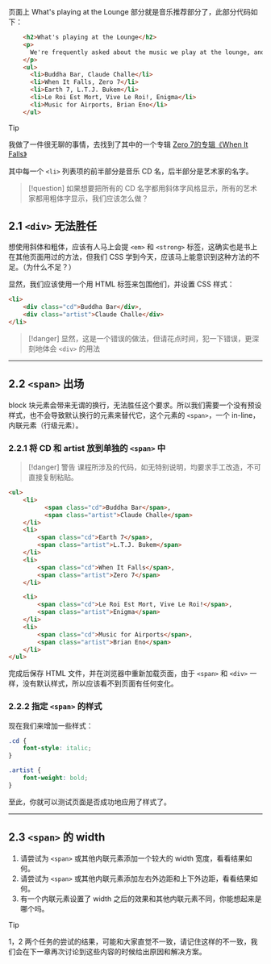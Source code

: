 页面上 What's playing at the Lounge 部分就是音乐推荐部分了，此部分代码如下：

```html
    <h2>What's playing at the Lounge</h2>
    <p>
      We're frequently asked about the music we play at the lounge, and no wonder, it's great stuff. Just for you, we keep a list here on the site, updated weekly. Enjoy.
    </p>
    <ul>
      <li>Buddha Bar, Claude Challe</li>
      <li>When It Falls, Zero 7</li>
      <li>Earth 7, L.T.J. Bukem</li>
      <li>Le Roi Est Mort, Vive Le Roi!, Enigma</li>
      <li>Music for Airports, Brian Eno</li>
    </ul>
```

>[!tip]
>我做了一件很无聊的事情，去找到了其中的一个专辑 [Zero 7的专辑《When It Falls》](https://c6.y.qq.com/base/fcgi-bin/u?__=jn3M4ScS3oC6)

其中每一个 `<li>` 列表项的前半部分是音乐 CD 名，后半部分是艺术家的名字。

>[!question]
> 如果想要把所有的 CD 名字都用斜体字风格显示，所有的艺术家都用粗体字显示，我们应该怎么做？

## 2.1 `<div>` 无法胜任

想使用斜体和粗体，应该有人马上会提 `<em>` 和 `<strong>` 标签，这确实也是书上在其他页面用过的方法，但我们 CSS 学到今天，应该马上能意识到这种方法的不足。（为什么不足？）

显然，我们应该使用一个用 HTML 标签来包围他们，并设置 CSS 样式：

```html
<li>
	<div class="cd">Buddha Bar</div>, 
	<div class="artist">Claude Challe</div>
</li>
```

>[!danger]
> 显然，这是一个错误的做法，但请花点时间，犯一下错误，更深刻地体会 `<div>` 的用法

---
## 2.2 `<span>` 出场

block 块元素会带来无谓的换行，无法胜任这个要求。所以我们需要一个没有预设样式，也不会导致默认换行的元素来替代它，这个元素的 `<span>`，一个 in-line，内联元素（行级元素）。

### 2.2.1 将 CD 和 artist 放到单独的 `<span>` 中

>[!danger] 警告
> 课程所涉及的代码，如无特别说明，均要求手工改造，不可直接复制粘贴。


```html
<ul>
    <li>
	      <span class="cd">Buddha Bar</span>, 
	      <span class="artist">Claude Challe</span>
	</li>
	<li>
	    <span class="cd">Earth 7</span>, 
	    <span class="artist">L.T.J. Bukem</span>
	</li>
    <li>
	    <span class="cd">When It Falls</span>, 
	    <span class="artist">Zero 7</span>
	</li>

    <li>
	    <span class="cd">Le Roi Est Mort, Vive Le Roi!</span>,
	    <span class="artist">Enigma</span>
	</li>
    <li>
	    <span class="cd">Music for Airports</span>,
	    <span class="artist">Brian Eno</span>
	</li>
</ul>
```

完成后保存 HTML 文件，并在浏览器中重新加载页面，由于 `<span>` 和 `<div>` 一样，没有默认样式，所以应该看不到页面有任何变化。


### 2.2.2 指定 `<span>` 的样式

现在我们来增加一些样式：

```css
.cd {
	font-style: italic;
}

.artist {
	font-weight: bold;
}
```

至此，你就可以测试页面是否成功地应用了样式了。

---
## 2.3 `<span>` 的 width

1. 请尝试为 `<span>` 或其他内联元素添加一个较大的 width 宽度，看看结果如何。
2. 请尝试为 `<span>` 或其他内联元素添加左右外边距和上下外边距，看看结果如何。
3. 有一个内联元素设置了 width 之后的效果和其他内联元素不同，你能想起来是哪个吗。

>[!tip]
> 1，2 两个任务的尝试的结果，可能和大家直觉不一致，请记住这样的不一致，我们会在下一章再次讨论到这些内容的时候给出原因和解决方案。